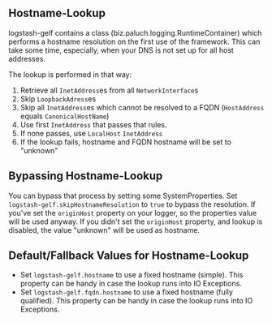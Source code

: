 Hostname-Lookup
--------------
logstash-gelf contains a class (biz.paluch.logging.RuntimeContainer) which performs a hostname resolution on the first use of the framework.
This can take some time, especially, when your DNS is not set up for all host addresses.

The lookup is performed in that way:

1. Retrieve all `InetAddress`es from all `NetworkInterface`s
2. Skip `LoopbackAdress`es
3. Skip all `InetAddress`es which cannot be resolved to a FQDN (`HostAddress` equals `CanonicalHostName`)
4. Use first `InetAddress` that passes that rules.
5. If none passes, use `LocalHost` `InetAddress`
6. If the lookup fails, hostname and FQDN hostname will be set to "unknown"


Bypassing Hostname-Lookup
-------------------------
You can bypass that process by setting some SystemProperties. Set `logstash-gelf.skipHostnameResolution` to `true` to bypass the resolution. If you've set the `originHost` property on
your logger, so the properties value will be used anyway. If you didn't set the `originHost` property, and lookup is disabled, the value "unknown" will be used as hostname.


Default/Fallback Values for Hostname-Lookup
--------------------------------------------

* Set `logstash-gelf.hostname` to use a fixed hostname (simple). This property can be handy in case the lookup runs into IO Exceptions.
* Set `logstash-gelf.fqdn.hostname` to use a fixed hostname (fully qualified). This property can be handy in case the lookup runs into IO Exceptions.
